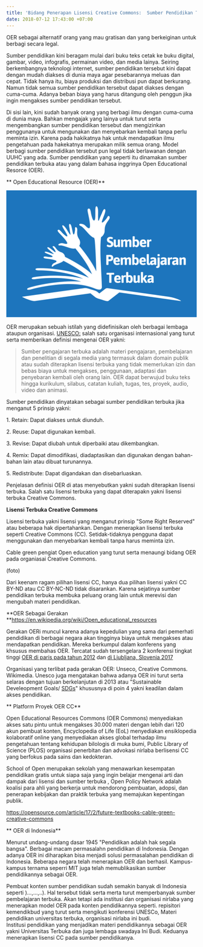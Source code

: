 ```yaml
---
title: 'Bidang Penerapan Lisensi Creative Commons:  Sumber Pendidikan Terbuka'
date: 2018-07-12 17:43:00 +07:00
---
```


OER sebagai alternatif orang yang mau gratisan dan yang berkeiginan untuk berbagi secara legal.

Sumber pendidikan kini beragam mulai dari buku teks cetak ke buku digital, gambar, video,  infografis, permainan video, dan media lainya. Seiring berkembangnya teknologi internet, sumber pendidikan  tersebut kini dapat dengan mudah diakses di dunia maya agar pesebarannya meluas dan cepat. Tidak hanya itu, biaya produksi dan distribusi pun dapat berkurang. Namun tidak semua sumber pendidikan tersebut dapat diakses dengan cuma-cuma. Adanya beban biaya yang harus ditangung oleh penggun jika ingin mengakses sumber pendidikan tersebut. 

Di sisi lain, kini sudah banyak orang yang berbagi ilmu dengan cuma-cuma di dunia maya. Bahkan mengajak yang lainya untuk turut serta mengembangkan sumber pendidikan tersebut dan mengizinkan penggunanya untuk mengunakan dan menyebarkan kembali tanpa perlu meminta izin.  Karena pada hakikatnya hak untuk mendapatkan ilmu pengetahuan pada hakekatnya merupakan milik semua orang. Model berbagi sumber pendidikan tersebut pun legal tidak berlawanan dengan UUHC yang ada.  Sumber pendidikan yang seperti itu dinamakan sumber pendidikan terbuka atau yang dalam bahasa inggrinya Open Educational Resorce (OER). 

** Open Educational Resource (OER)**

![OER_in_Indonesian_Sumber_Pembelajaran_Terbuka_Logo.jpg](/uploads/OER_in_Indonesian_Sumber_Pembelajaran_Terbuka_Logo.jpg)

OER merupakan sebuah istilah yang didefinisikan oleh berbagai lembaga ataupun organisasi. [UNESCO:](http://http://www.unesco.org/new/en/communication-and-information/access-to-knowledge/open-educational-resources/what-are-open-educational-resources-oers/) salah satu organisasi internasional yang turut serta memberikan definisi mengenai OER yakni:

> Sumber pengajaran terbuka adalah materi pengajaran, pembelajaran dan penelitian di segala media yang termasuk dalam domain publik atau sudah diterapkan lisensi terbuka yang tidak memerlukan izin dan bebas biaya untuk mengakses, penggunaan, adaptasi dan penyebaran kembali oleh orang lain. OER dapat berwujud buku teks hingga kurikulum, silabus, catatan kuliah, tugas, tes, proyek, audio, video dan animasi. 

Sumber pendidikan dinyatakan sebagai sumber pendidikan terbuka jika menganut 5 prinsip yakni:

1\. Retain: Dapat diakses untuk diunduh.

2\. Reuse: Dapat digunakan kembali.

3\. Revise: Dapat diubah untuk diperbaiki atau dikembangkan.

4\. Remix: Dapat dimodifikasi, diadaptasikan dan digunakan dengan bahan-bahan lain atau dibuat turunannya.

5\. Redistribute: Dapat digandakan dan disebarluaskan.

Penjelasan definisi OER di atas menyebutkan yakni sudah diterapkan lisensi terbuka. Salah satu lisensi terbuka yang dapat diterapakn yakni lisensi terbuka Creative Commons.

**Lisensi Terbuka Creative Commons**

Lisensi terbuka yakni lisensi yang menganut prinsip "Some Right Reserved"  atau beberapa hak dipertahankan. Dengan menerapkan lisensi terbuka seperti Creative Commons (CC). Setidak-tidaknya pengguna dapat menggunakan dan menyebarkan kembali tanpa harus meminta izin.

Cable green pengiat Open education yang turut serta menaungi bidang OER pada organiasai Creative Commons. 

\(foto)

Dari keenam ragam  pilihan lisensi CC, hanya dua pilihan lisensi yakni CC BY-ND atau  CC BY-NC-ND tidak disarankan. Karena sejatinya sumber pendidikan terbuka membuka peluang orang lain untuk merevisi dan mengubah materi pendidikan.

**OER Sebagai Gerakan   **https://en.wikipedia.org/wiki/Open_educational_resources

Gerakan OERi muncul karena adanya kepedulian yang sama dari pemerhati pendidikan di berbagai negara akan tingginya biaya untuk mengakses atau mendapatkan pendidikan. Mereka berkumpul dalam konferens yang khsusus membahas OER. Tercatat sudah tersengelara 2 konferensi tingkat tinggi [OER di paris pada tahun 2012](http://www.unesco.org/new/en/communication-and-information/access-to-knowledge/open-educational-resources/what-is-the-2012-world-open-educational-resources-congress-and-what-are-its-aims/) dan  [di Ljubljana, Slovenia 2017](http://www.oercongress.org/)

Organisasi yang terlibat pada gerakan OER: Unseco, Creative Commons. Wikimedia. Unesco juga mengatakan bahwa adanya OER ini turut serta selaras dengan tujuan berkelanjutan di 2013 atau "Sustainable Develeopment Goals/ [SDGs](http://en.unesco.org/sites/default/files/oer_study_march_2017.pdf)" khususnya di poin 4 yakni keadilan dalam akses pendidikan.  

** Platform Proyek OER CC**

Open Educational Resources Commons (OER Commons) menyediakan akses satu pintu untuk mengakses 30.000 materi dengan lebih dari 120 akun pembuat konten, Encyclopedia of Life (EoL) menyediakan ensiklopedia kolaboratif online yang menyediakan akses global terhadap ilmu pengetahuan tentang kehidupan bilologis di muka bumi,  Public Library of Science (PLOS) organisasi  penerbitan dan advokasi nirlaba berlisensi CC yang berfokus pada sains dan kedokteran.

School of Open merupakan sekolah yang menawarkan kesempatan  pendidikan gratis untuk siapa saja yang ingin belajar mengenai arti dan dampak dari lisensi dan sumber terbuka , Open Policy Network adalah  koalisi para ahli yang berkerja untuk mendorong pembuatan, adopsi, dan penerapan kebijakan dan praktik terbuka yang memajukan kepentingan publik.

https://opensource.com/article/17/2/future-textbooks-cable-green-creative-commons

** OER  di  Indonesia**

Menurut undang-undang dasar 1945 "Pendidikan adalah hak segala bangsa". Berbagai macam permasalahn pendidikan di  Indonesia. Dengan  adanya OER ini diharapkan bisa menjadi solusi permasalahan pendidikan di Indonesia. Beberapa negara telah menerapkan OER dan berhasil. Kampus-kampus ternama seperri MIT juga telah memublikasikan sumber pendidikannya sebagai OER. 

Pembuat konten sumber pendidikan sudah semakin banyak di Indonesia seperti )...,...,..). Hal tersebut tidak serta merta turut memperbanyak  sumber pembelajaran terbuka. Akan tetapi ada institusi dan organisasi nirlaba yang menerapkan model OER pada konten pendidikannya seperti. repisitori kemendikbud yang turut serta mengikuti konferensi UNESCo, Materi pendidikan universitas terbuka, organisasi nirlaba ini budi.  
Institusi pendidikan yang menjadikan materi pendidikannya sebagai OER yakni  Universitas Terbuka dan juga lembaga swadaya  Ini Budi. Keduanya menerapkan lisensi CC pada sumber pendidikanya.